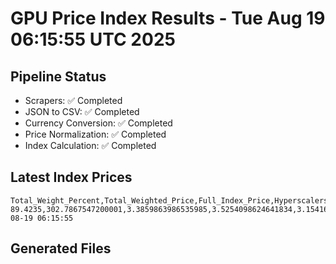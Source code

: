 # GPU Price Index Results - Tue Aug 19 06:15:55 UTC 2025

## Pipeline Status
- Scrapers: ✅ Completed
- JSON to CSV: ✅ Completed
- Currency Conversion: ✅ Completed
- Price Normalization: ✅ Completed
- Index Calculation: ✅ Completed

## Latest Index Prices
```
Total_Weight_Percent,Total_Weighted_Price,Full_Index_Price,Hyperscalers_Only_Price,Non_Hyperscalers_Only_Price,Hyperscaler_Weight,Non_Hyperscaler_Weight,Calculation_Date
89.4235,302.7867547200001,3.3859863986535985,3.5254098624641834,3.154164038888146,55.84,33.583499999999994,2025-08-19 06:15:55
```

## Generated Files
```
```
